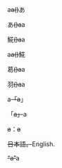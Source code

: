 a~~a()~~あ

あ~~()a~~a

𩸽~~()a~~a

a~~a()~~𩸽

葛󠄀~~()a~~a

羽︀~~()a~~a

a~~「a~~」

「~~a」~~a

~~a~~：~~a~~

~~日本語。︀~~English.

~~“︁a”︁~~a
